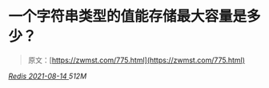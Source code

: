 <!--yml
category: 未分类
date: 0001-01-01 00:00:00
-->

# 一个字符串类型的值能存储最大容量是多少？

> 原文：[https://zwmst.com/775.html](https://zwmst.com/775.html)

   [ *Redis* ](https://zwmst.com/redis)*[ <time datetime="2021-08-14T08:07:01+08:00"> 2021-08-14 </time> ](https://zwmst.com/775.html)  512M*